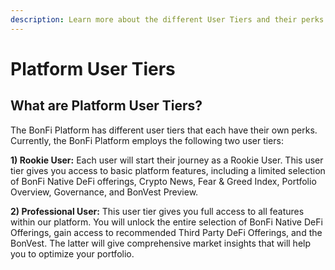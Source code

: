 ```yaml
---
description: Learn more about the different User Tiers and their perks
---
```


# Platform User Tiers

## What are Platform User Tiers?

The BonFi Platform has different user tiers that each have their own perks. Currently, the BonFi Platform employs the following two user tiers:

**1\) Rookie User:** Each user will start their journey as a Rookie User. This user tier gives you access to basic platform features, including a limited selection of BonFi Native DeFi offerings, Crypto News, Fear & Greed Index, Portfolio Overview, Governance, and BonVest Preview.

**2\) Professional User:** This user tier gives you full access to all features within our platform. You will unlock the entire selection of BonFi Native DeFi Offerings, gain access to recommended Third Party DeFi Offerings, and the BonVest. The latter will give comprehensive market insights that will help you to optimize your portfolio.



